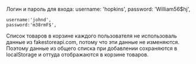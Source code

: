 
Логин и пароль для входа:
    username: 'hopkins',
    password: 'William56$hj',

    username:'johnd',
    password:'m38rmF$',

Список товаров в корзине каждого пользователя не использоваль данные из fakestoreapi.com, потому что эти данные не изменяются. Поэтому данные из общего списка при добавлении сохраняются в localStorage и оттуда отображаются в корзине товаров.


